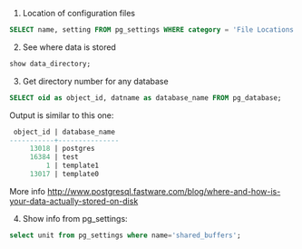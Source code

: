 
1) Location of configuration files

```sql
SELECT name, setting FROM pg_settings WHERE category = 'File Locations';
```
2) See where data is stored

```sql 
show data_directory;
```

3) Get directory number for any database

```sql
SELECT oid as object_id, datname as database_name FROM pg_database;
```

Output is similar to this one:

```sql
 object_id | database_name 
-----------+---------------
     13018 | postgres
     16384 | test
         1 | template1
     13017 | template0
```
More info http://www.postgresql.fastware.com/blog/where-and-how-is-your-data-actually-stored-on-disk

4) Show info from pg_settings:

```sql
select unit from pg_settings where name='shared_buffers';
```

